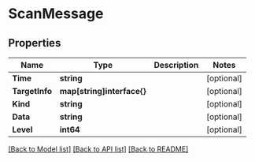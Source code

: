 # ScanMessage

## Properties

Name | Type | Description | Notes
------------ | ------------- | ------------- | -------------
**Time** | **string** |  | [optional] 
**TargetInfo** | **map[string]interface{}** |  | [optional] 
**Kind** | **string** |  | [optional] 
**Data** | **string** |  | [optional] 
**Level** | **int64** |  | [optional] 

[[Back to Model list]](../README.md#documentation-for-models) [[Back to API list]](../README.md#documentation-for-api-endpoints) [[Back to README]](../README.md)


